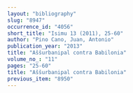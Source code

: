 ```yaml
---
layout: "bibliography"
slug: "8947"
occurrence_id: "4056"
short_title: "Isimu 13 (2011), 25-60"
author: "Pino Cano, Juan, Antonio"
publication_year: "2013"
title: "Aššurbanipal contra Babilonia"
volume_no_: "11"
pages: "25-60"
title: "Aššurbanipal contra Babilonia"
previous_item: "8950"
---
```


